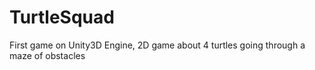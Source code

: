 # TurtleSquad
First game on Unity3D Engine, 2D game about 4 turtles going through a maze of obstacles
